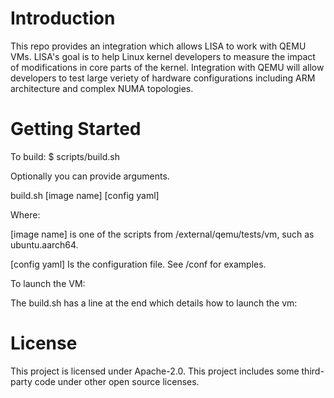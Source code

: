 Introduction
==================
This repo provides an integration which allows LISA to work with QEMU VMs.
LISA's goal is to help Linux kernel developers to measure the impact of modifications in core parts of the kernel.
Integration with QEMU will allow developers to test large veriety of hardware configurations including ARM architecture
and complex NUMA topologies.

Getting Started
==================
To build:
$ scripts/build.sh

Optionally you can provide arguments.<P>
build.sh [image name] [config yaml]<p>
    Where:<p>
      [image name] is one of the scripts from /external/qemu/tests/vm, such as ubuntu.aarch64.<p>
      [config yaml] Is the configuration file.  See /conf for examples.<p>

To launch the VM:<p>
  The build.sh has a line at the end which details how to launch the vm:

License
==================
This project is licensed under Apache-2.0.
This project includes some third-party code under other open source licenses.
